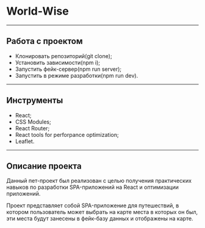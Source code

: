 # World-Wise 

---
## Работа с проектом
- Клонировать репозиторий(git clone);
- Установить зависимости(npm i);
- Запустить фейк-сервер(npm run server);
- Запустить в режиме разработки(npm run dev).

---
## Инструменты
- React;
- CSS Modules;
- React Router;
- React tools for perforpance optimization;
- Leaflet.

---
## Описание проекта
Данный пет-проект был реализован с целью получения практических навыков по разработки SPA-приложений на React и оптимизации приложений.

Проект представляет собой SPA-приложение для путешествий, в котором пользователь может выбрать на карте места в которых он был, эти места будут занесены в фейк-базу данных и отображены на карте.


